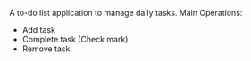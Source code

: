 A to-do list application to manage daily tasks. </b>
Main Operations: 
  - Add task
  - Complete task (Check mark)
  - Remove task.
